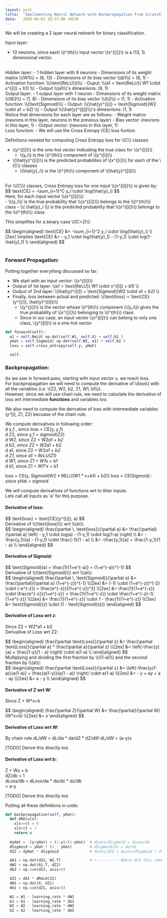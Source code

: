 ```yaml
---
layout: post
title:  "Implimenting Neural Network with Backpropagation from Scratch"
date:   2020-08-01 10:37:00 +0530
---
```


We will be creating a 2 layer neural netowrk for binary classification.

Input layer:
- 13 neurons, since each \\(i^{th}\\) input vector \\(x^{[i]}\\) is a (13, 1) dimensional vector.

<br/>
Hidden layer:
- 1 hidden layer with 8 neurons
- Dimensions of its weight matrix \\(W1\\) = (8, 13)
- Dimensions of its bias vector \\(b1\\) = (8, 1)
- Activation function: \\(\text{ReLU}()\\)
- Ouput: \\(a1 = \text{ReLU}( W1 \cdot x^{[i]} + b1) \\)
- Output \\(a1\\)'s dimesnions: (8, 1)

<br/>
Output layer:
- 1 output layer with 1 neuron
- Dimensions of its weight matrix \\(W2\\) = (1, 8)
- Dimensions of its bias vector \\(b2\\) = (1, 1)
- Activation function: \\(\text{Sigmoid}\\)
- Output: \\(\hat{y}^{[i]} = \text{Sigmoid}(W2 \cdot a1 + b2) \\)
- Output \\(\hat{y}^{[i]}\\)'s dimesnions: (1, 1)

<br/>
Notice that dimensions for each layer are as follows:
- Weight matrix: (neurons in this layer, neurons in the previous layer)
- Bias vector: (neurons in this layer, 1)
- Output vector: (neurons in this layer, 1)

<br/>
Loss function:
- We will use the Cross Entropy (CE) loss funtion

Definitions needed for computing Cross Entropy loss for \\(C\\) classes:
- \\(y^{[i]}\\) is the one-hot vector indicating the true class for \\(x^{[i]}\\)
  - \\(y_i\\) is the \\(i^{th}\\) component of \\(y^{[i]}\\)
- \\(\hat{y}^{[i]}\\) is the predicted probabilites of \\(x^{[i]}\\) for each of the \\(C\\) classes
  - \\(\hat{y}_i\\) is the \\(i^{th}\\) component of \\(\hat{y}^{[i]}\\)


<br/>
For \\(C\\) classes, Cross Entropy loss for one input \\(x^{[i]}\\) is given by: 
<div>$$ \text{CE} = -\sum_{i=1}^C y_i \cdot \log(\hat{y}_i) $$</div>
Here, for each input vector \\(x^{[i]}\\): <br/>
- \\(y_i\\) is the true probability that \\(x^{[i]}\\) belongs to the \\(i^{th}\\) class
- \\( \hat{y}_i \\) is the predicted probability that \\(x^{[i]}\\) belongs to the \\(i^{th}\\) class

This simplifies for a binary case \\((C=2)\\):
<div>$$ 
\begin{aligned}
\text{CE} &= -\sum_{i=1}^2 y_i \cdot \log(\hat{y}_i)  \\[2ex]
\implies \text{CE} &= - y_1 \cdot log(\hat{y}_1) - (1-y_1) \cdot log(1-\hat{y}_1)  \\
\end{aligned}
$$</div>

<br/>

### Forward Propagation:

Putting together everything discussed so far:
- We start with an input vector: \\(x^{[i]}\\)
- Output of 1st layer: \\(a1 = \text{ReLU}( W1 \cdot x^{[i]} + b1) \\)
- Output of 2nd layer: \\(\hat{y}^{[i]} = \text{Sigmoid}(W2 \cdot a1 + b2) \\)
- Finally, loss between actual and predicted: \\(\text{loss} = \text{CE}(y^{[i]}, \hat{y}^{[i]})\\)
  - \\(y^{[i]}\\) is the vector whose \\(i^{th}\\) component (\\(y_i\\)) gives the true probability of \\(x^{[i]}\\) belonging to \\(i^{th}\\) class
  - Since in our case, an input vector \\(x^{[i]}\\) can belong to only one class, \\(y^{[i]}\\) is a one-hot vector

```python
def forward(self):
  a1 = self.ReLU( np.dot(self.W1, self.X) + self.b1 )
  yHat = self.Sigmoid( np.dot(self.W2, a1) + self.b2 )
  loss = self.cross_entropy(self.y, yHat)

  self.

```


### Backpropagation:

As we saw in forward pass, starting with input vector x, we reach loss. <br/>
For backpropagation we will need to compute the derivative of \\(loss\\) with all the variables (i.e. \\(Z2, W2, b2, Z1, W1, b1\\)). <br/>
However, since we will use chain rule, we need to caluclate the derivative of loss wrt intermediate __functions__ and variables too.

We also need to compute the derivative of loss with intermediate variables (y^[i], Z1, Z2) becuase of the chain rule.

We compute derivatives in following order: <br/>
d y_1 , since loss = CE(y, y_1) <br/>
d Z2, since y_1 = sigmoid(Z2) <br/>
d W2, since Z2 = W2*a1 + b2 <br/>
d b2, since Z2 = W2*a1 + b2 <br/>
d a1, since Z2 = W2*a1 + b2  <br/>
d Z1, since a1 = ReLU(Z1) <br/>
d W1, since Z1 = W1*x + b1 <br/>
d b1, since Z1 = W1*x + b1 <br/>

loss = CE(y, Sigmoid(W2 * RELU(W1 * x+b1) + b2))
loss = CE(Sigmoid)   : since yHat = sigmoid

We will compute derivatives of functions wrt to thier inputs.  
Lets call all inputs as 'a' for this purpose.  

#### Derivative of loss:
<div>$$ \text{loss} = \text{CE}(y^{[i]}, a) $$</div>
Derivative of \\(\text{loss}\\) wrt \\(a\\):
<div>$$
\begin{aligned}
\frac{\partial \, \text{loss}}{\partial a} &= \frac{\partial}{\partial a} \left( - y_1 \cdot log(a) - (1-y_1) \cdot log(1-a) \right)  \\
&= -\frac{y_1}{a} - (1-y_1) \cdot \frac{-1}{1 - a} \\
&= -\frac{y_1}{a} + \frac{1-y_1}{1 - a} \\
\end{aligned}
$$</div>

#### Derivative of Sigmoid:
<div>$$ \text{Sigmoid}(a) = \frac{1}{1+e^{-a}} = (1+e^{-a})^{-1} $$</div>
Derivative of \\(\text{Sigmoid}\\) wrt \\(a\\):
<div>$$
\begin{aligned}
\frac{\partial \, \text{Sigmoid}}{\partial a} &= \frac{\partial}{\partial a} (1+e^{-z})^{-1} \\[2ex]
&= (-1) \cdot (1+e^{-z})^{-2} \cdot (-e^{-z}) = \frac{e^{-z}}{(1+e^{-z})^2} \\[2ex]
&= \frac{1}{1+e^{-z}} \cdot \frac{e^{-z}}{1+e^{-z}} = \frac{1}{1+e^{-z}} \cdot \frac{1+e^{-z}-1}{1+e^{-z}} \\[2ex]
&= \frac{1}{1+e^{-z}} \cdot 1 - \frac{1}{1+e^{-z}} \\[2ex]
&= \text{Sigmoid}(z) \cdot (1 - \text{Sigmoid}(z))
\end{aligned}
$$</div>

#### Derivative of Loss wrt z:
Since Z2 = W2*a1 + b2  
Derivative of Loss wrt Z2:
<div>$$
\begin{aligned}
\frac{\partial \text{Loss}}{\partial z} &= \frac{\partial \text{Loss}}{\partial a} * \frac{\partial a}{\partial z} \\[2ex]
&= \left(-\frac{y}{a} + \frac{1-y}{1 - a} \right) \cdot a(1-a) \\
\end{aligned}
$$</div>
Multiplying and dividing the first fraction by \\((1-a)\\) and the second fraction by \\(a\\):
<div>$$
\begin{aligned}
\frac{\partial \text{Loss}}{\partial z} &= \left(-\frac{y(1-a)}{a(1-a)} + \frac{a(1-y)}{a(1 - a)} \right) \cdot a(1-a) \\[2ex]
&= - y + ay + a - ay \\[2ex]
&= a - y \\
\end{aligned}
$$</div>

#### Derivative of Z wrt W:
Since Z = W*x+b
<div>$$
\begin{aligned}
\frac{\partial Z}{\partial W} &= \frac{\partial}{\partial W} (W*x+b) \\[2ex]
 &= x
\end{aligned}
$$</div>

#### Derivative of Loss wrt W:
By chain rule dL/dW = dL/da * da/dZ * dZ/dW
dL/dW = (a-y)x

[TODO] Derive this directly too

#### Derivative of Loss wrt b:
Z = Wx + b  
dZ/db = 1  
dLoss/db = dLoss/da * da/dz * dz/db  
= a-y  

[TODO] Derive this directly too


Putting all these definitions in code:

```python
def backpropagation(self, yHat):
  def dRelu(x):
    x[x<=0] = 0
    x[x>0] = 1
    return x
      
  dyHat = -(y/yHat) + (1-y)/(1-yHat)  # dLoss/dSigmoid = dLoss/da
  dSigmoid = yHat * (1 - yHat)        # dSigmoid/dz = da/dz
  dZ2 = dyHat * dSignoid              # dLoss/dZ2 = dLoss/dSigmoid * dSigmoid/dZ2 = a-y

  dA1 = np.dot(dZ2, W2.T)             # <---------- Where did this come from
  dW2 = np.dot(A1.T, dZ2)
  db2 = np.sum(dZ2, axis=0)

  dZ1 = dA1 * dReLU(Z1)
  dW1 = np.dot(X, dZ1)
  db1 = np.sum(dZ1, axis=0)

  W1 = W1 - learning_rate * dW1
  b1 = b1 - learning_rate * db1
  W2 = W2 - learning_rate * dW2
  b2 = b2 - learning_rate * db2
```

<script type="text/tikz">
  \begin{tikzpicture}
    \draw (0,0) circle (1in);
  \end{tikzpicture}
</script>

<script src="https://polyfill.io/v3/polyfill.min.js?features=es6"></script>
<script id="MathJax-script" async src="https://cdn.jsdelivr.net/npm/mathjax@3/es5/tex-mml-chtml.js"></script>

<link rel="stylesheet" type="text/css" href="http://tikzjax.com/v1/fonts.css">
<script src="https://tikzjax.com/v1/tikzjax.js"></script>